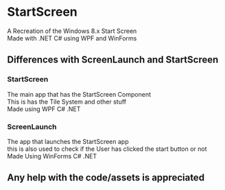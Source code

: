 # StartScreen
A Recreation of the Windows 8.x Start Screen<br>
Made with .NET C# using WPF and WinForms
## Differences with ScreenLaunch and StartScreen
### StartScreen
The main app that has the StartScreen Component<br>
This is has the Tile System and other stuff<br>
Made using WPF C# .NET
### ScreenLaunch
The app that launches the StartScreen app<br>
this is also used to check if the User has clicked the start button or not<br>
Made Using WinForms C# .NET
## Any help with the code/assets is appreciated
